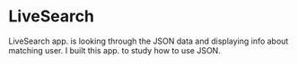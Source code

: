 # LiveSearch
LiveSearch app. is looking through the JSON data and displaying info about matching user.
I built this app. to study how to use JSON.
